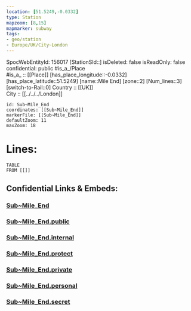 ```yaml
---
location: [51.5249,-0.0332] 
type: Station 
mapzoom: [8,15] 
mapmarker: subway 
tags:
- geo/station
- Europe/UK/City~London
---
```

SpocWebEntityId: 156017
[StationSId::] 
isDeleted: false
isReadOnly: false
confidential: public
#is_a_/Place  
#is_a_ :: [[Place]] 
[has_place_longitude::-0.0332] 
[has_place_latitude::51.5249] 
[name::Mile End] 
[zone::2] 
[Num_lines::3] 
[switch-to-Rail::0] 
Country :: [[UK]]  
City :: [[../../../London]]  


```leaflet
id: Sub~Mile_End
coordinates: [[Sub~Mile_End]] 
markerFile: [[Sub~Mile_End]] 
defaultZoom: 11 
maxZoom: 18
```


# Lines: 
```dataview
TABLE 
FROM [[]] 
```


## Confidential Links & Embeds: 

### [Sub~Mile_End](/_Standards/Earth/Continent/Europe/Europe~North/UK/England/Regions~England/London,Greater/cities~GreaterLondon/Underground/Station/Sub~Mile_End.md) 

### [Sub~Mile_End.public](/_public/Earth/Continent/Europe/Europe~North/UK/England/Regions~England/London,Greater/cities~GreaterLondon/Underground/Station/Sub~Mile_End.public.md) 

### [Sub~Mile_End.internal](/_internal/Earth/Continent/Europe/Europe~North/UK/England/Regions~England/London,Greater/cities~GreaterLondon/Underground/Station/Sub~Mile_End.internal.md) 

### [Sub~Mile_End.protect](/_protect/Earth/Continent/Europe/Europe~North/UK/England/Regions~England/London,Greater/cities~GreaterLondon/Underground/Station/Sub~Mile_End.protect.md) 

### [Sub~Mile_End.private](/_private/Earth/Continent/Europe/Europe~North/UK/England/Regions~England/London,Greater/cities~GreaterLondon/Underground/Station/Sub~Mile_End.private.md) 

### [Sub~Mile_End.personal](/_personal/Earth/Continent/Europe/Europe~North/UK/England/Regions~England/London,Greater/cities~GreaterLondon/Underground/Station/Sub~Mile_End.personal.md) 

### [Sub~Mile_End.secret](/_secret/Earth/Continent/Europe/Europe~North/UK/England/Regions~England/London,Greater/cities~GreaterLondon/Underground/Station/Sub~Mile_End.secret.md)

